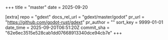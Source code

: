+++
title = "master"
date = 2025-09-20

[extra]
repo = "gdext"
docs_rel_url = "gdext/master/godot"
pr_url = "https://github.com/godot-rust/gdext"
pr_author = ""
sort_key = 9999-01-01
date_time = 2025-09-20T06:51:20Z
commit_sha = "62e6ec3515e528cab1dd07668913340dce94cb7e"
+++



